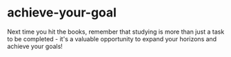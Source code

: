 # achieve-your-goal
 Next time you hit the books, remember that studying is more than just a task to be completed - it's a valuable opportunity to expand your horizons and achieve your goals!
